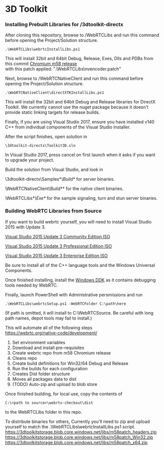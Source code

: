# 3D Toolkit

### Installing Prebuilt Libraries for /3dtoolkit-directx

After cloning this repository, browse to /WebRTCLibs and run this command before opening the Project/Solution structure.
```
.\WebRTCLibs\webrtcInstallLibs.ps1
```

This will install 32bit and 64bit Debug, Release, Exes, Dlls and PDBs from this commit
[Chromium m58 release](https://chromium.googlesource.com/chromium/src/+/2b7c19d3)
<br>with this patch applied: ".\WebRTCLibs\nvencoder.patch"
<br>

Next, browse to /WebRTCNativeClient and run this command before opening the Project/Solution structure.
```
.\WebRTCNativeClient\directXTKInstallLibs.ps1
```

This will install the 32bit and 64bit Debug and Release libraries for DirectX Toolkit.  We currently cannot use the nuget package because it doesn't provide static linking targets for release builds.

Finally, if you are using Visual Studio 2017, ensure you have installed v140 C++ from individual components of the Visual Studio Installer.

After the script finishes, open solution in 
```
\3dtoolkit-directx\Toolkit3D.sln
```

In Visual Studio 2017, press cancel on first launch when it asks if you want to upgrade your project.

Build the solution from Visual Studio, and look in 

\3dtoolkit-directx\Samples\**\Build\** for server binaries.

\WebRTCNativeClient\Build\** for the native client binaries.   

\WebRTCLibs\**\Exe\** for the sample signaling, turn and stun server binaries.


### Building WebRTC Libraries from Source
If you want to build webrtc yourself, you will need to install Visual Studio 2015 with Update 3.

[Visual Studio 2015 Update 3 Community Edition ISO](http://download.microsoft.com/download/b/e/d/bedddfc4-55f4-4748-90a8-ffe38a40e89f/vs2015.3.com_enu.iso)

[Visual Studio 2015 Update 3 Professional Edition ISO](http://download.microsoft.com/download/e/b/c/ebc2c43f-3821-4a0b-82b1-d05368af1604/vs2015.3.pro_enu.iso)

[Visual Studio 2015 Update 3 Enterprise Edition ISO](http://download.microsoft.com/download/8/4/3/843ec655-1b67-46c3-a7a4-10a1159cfa84/vs2015.3.ent_enu.iso)

Be sure to install all of the C++ language tools and the Windows Universal Components.

Once finished installing, install the [Windows DDK](https://go.microsoft.com/fwlink/p/?LinkID=845298) as it contains debugging tools needed by WebRTC.

Finally, launch PowerShell with Administrative persmissions and run 
```
.\WebRTCLibs\webrtcSetup.ps1 -WebRTCFolder C:\path\here
```
(If path is omitted, it will install to C:\WebRTCSource.  Be careful with long path names, depot tools may fail to install.)

This will automate all of the following steps<br>
https://webrtc.org/native-code/development/

1) Set environment variables
2) Download and install pre-requisites
3) Create webrtc repo from m58 Chromium release
4) Cleans repo
4) Create build definitions for Win32/64 Debug and Release
5) Run the builds for each configuration
6) Creates Dist folder structure
7) Moves all packages data to dist
8) (TODO) Auto-zip and upload to blob store

Once finished building, for local use, copy the contents of 
```
C:\<path to source>\webrtv-checkout\dist
```
to the WebRTCLibs folder in this repo.

To distribute binaries for others, Currently you'll need to zip and upload yourself to match the .\WebRTCLibs\webrtcInstallLibs.ps1 script.
https://3dtoolkitstorage.blob.core.windows.net/libs/m58patch_headers.zip
https://3dtoolkitstorage.blob.core.windows.net/libs/m58patch_Win32.zip
https://3dtoolkitstorage.blob.core.windows.net/libs/m58patch_x64.zip
